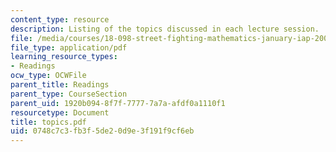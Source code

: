 ```yaml
---
content_type: resource
description: Listing of the topics discussed in each lecture session.
file: /media/courses/18-098-street-fighting-mathematics-january-iap-2008/0748c7c3fb3f5de20d9e3f191f9cf6eb_topics.pdf
file_type: application/pdf
learning_resource_types:
- Readings
ocw_type: OCWFile
parent_title: Readings
parent_type: CourseSection
parent_uid: 1920b094-8f7f-7777-7a7a-afdf0a1110f1
resourcetype: Document
title: topics.pdf
uid: 0748c7c3-fb3f-5de2-0d9e-3f191f9cf6eb
---
```

